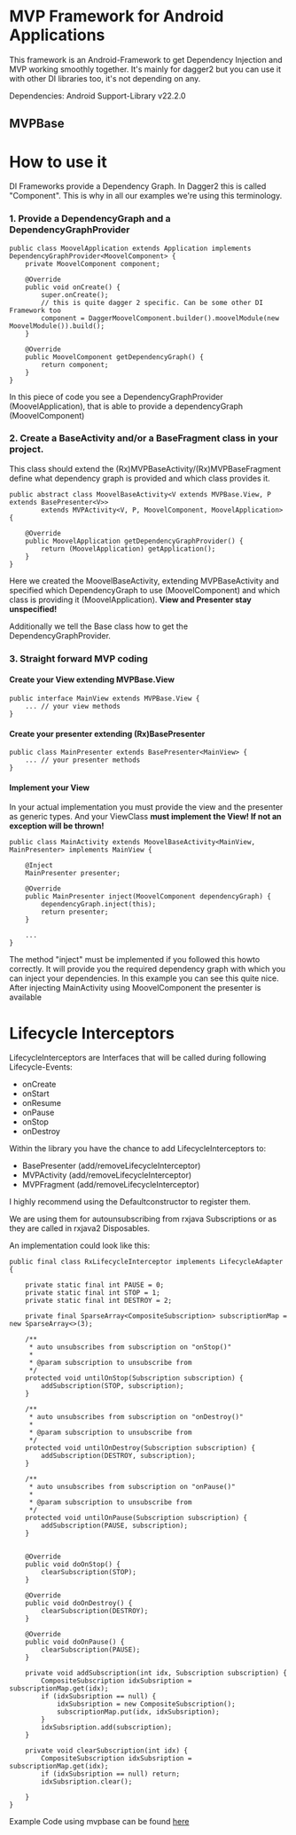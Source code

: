 # MVP Framework for Android Applications

This framework is an Android-Framework to get Dependency Injection and MVP working smoothly together. It's mainly for
dagger2 but you can use it with other DI libraries too, it's not depending on any.

Dependencies:
Android Support-Library v22.2.0

## MVPBase


# How to use it
DI Frameworks provide a Dependency Graph. In Dagger2 this is called "Component". This is why in all our examples we're
using this terminology.

### 1. Provide a DependencyGraph and a DependencyGraphProvider

```
public class MoovelApplication extends Application implements DependencyGraphProvider<MoovelComponent> {
    private MoovelComponent component;

    @Override
    public void onCreate() {
        super.onCreate();
        // this is quite dagger 2 specific. Can be some other DI Framework too
        component = DaggerMoovelComponent.builder().moovelModule(new MoovelModule()).build();
    }

    @Override
    public MoovelComponent getDependencyGraph() {
        return component;
    }
}
```

In this piece of code you see a DependencyGraphProvider (MoovelApplication), that is able to provide a dependencyGraph
(MoovelComponent)

### 2. Create a BaseActivity and/or a BaseFragment class in your project.
This class should extend the (Rx)MVPBaseActivity/(Rx)MVPBaseFragment define what dependency graph is provided and which
class provides it.

```
public abstract class MoovelBaseActivity<V extends MVPBase.View, P extends BasePresenter<V>>
        extends MVPActivity<V, P, MoovelComponent, MoovelApplication> {

    @Override
    public MoovelApplication getDependencyGraphProvider() {
        return (MoovelApplication) getApplication();
    }
}
```

Here we created the MoovelBaseActivity, extending MVPBaseActivity and specified which DependencyGraph to
use (MoovelComponent) and which class is providing it (MoovelApplication). **View and Presenter stay unspecified!**

Additionally we tell the Base class how to get the DependencyGraphProvider.

### 3. Straight forward MVP coding

#### Create your View extending MVPBase.View
```
public interface MainView extends MVPBase.View {
    ... // your view methods
}
```
#### Create your presenter extending (Rx)BasePresenter<view>
```
public class MainPresenter extends BasePresenter<MainView> {
    ... // your presenter methods
}
```
#### Implement your View
In your actual implementation you must provide the view and the presenter as generic types.
And your ViewClass **must implement the View! If not an exception will be thrown!**
```
public class MainActivity extends MoovelBaseActivity<MainView, MainPresenter> implements MainView {

    @Inject
    MainPresenter presenter;

    @Override
    public MainPresenter inject(MoovelComponent dependencyGraph) {
        dependencyGraph.inject(this);
        return presenter;
    }

    ...
}
```
The method "inject" must be implemented if you followed this howto correctly. It will provide you the required
dependency graph with which you can inject your dependencies.
In this example you can see this quite nice. After injecting MainActivity using MoovelComponent the presenter is available


# Lifecycle Interceptors

LifecycleInterceptors are Interfaces that will be called during following Lifecycle-Events:

* onCreate
* onStart
* onResume
* onPause
* onStop
* onDestroy

Within the library you have the chance to add LifecycleInterceptors to:
 * BasePresenter (add/removeLifecycleInterceptor)
 * MVPActivity (add/removeLifecycleInterceptor)
 * MVPFragment (add/removeLifecycleInterceptor)

I highly recommend using the Defaultconstructor to register them.

We are using them for autounsubscribing from rxjava Subscriptions or as they are called in rxjava2 Disposables.

An implementation could look like this:

```
public final class RxLifecycleInterceptor implements LifecycleAdapter {

    private static final int PAUSE = 0;
    private static final int STOP = 1;
    private static final int DESTROY = 2;

    private final SparseArray<CompositeSubscription> subscriptionMap = new SparseArray<>(3);

    /**
     * auto unsubscribes from subscription on "onStop()"
     *
     * @param subscription to unsubscribe from
     */
    protected void untilOnStop(Subscription subscription) {
        addSubscription(STOP, subscription);
    }

    /**
     * auto unsubscribes from subscription on "onDestroy()"
     *
     * @param subscription to unsubscribe from
     */
    protected void untilOnDestroy(Subscription subscription) {
        addSubscription(DESTROY, subscription);
    }

    /**
     * auto unsubscribes from subscription on "onPause()"
     *
     * @param subscription to unsubscribe from
     */
    protected void untilOnPause(Subscription subscription) {
        addSubscription(PAUSE, subscription);
    }


    @Override
    public void doOnStop() {
        clearSubscription(STOP);
    }

    @Override
    public void doOnDestroy() {
        clearSubscription(DESTROY);
    }

    @Override
    public void doOnPause() {
        clearSubscription(PAUSE);
    }

    private void addSubscription(int idx, Subscription subscription) {
        CompositeSubscription idxSubsription = subscriptionMap.get(idx);
        if (idxSubsription == null) {
            idxSubsription = new CompositeSubscription();
            subscriptionMap.put(idx, idxSubsription);
        }
        idxSubsription.add(subscription);
    }

    private void clearSubscription(int idx) {
        CompositeSubscription idxSubsription = subscriptionMap.get(idx);
        if (idxSubsription == null) return;
        idxSubsription.clear();

    }
}

```


Example Code using mvpbase can be found [here](https://github.com/moovel/android-mvp/blob/master/app/src/main/java/com/moovel/mvpbase/demo/screens/main/MainActivity.java)